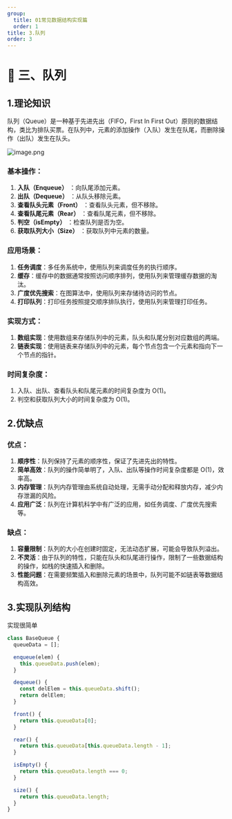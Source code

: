 ```yaml
---
group:
  title: 01常见数据结构实现篇
  order: 1
title: 3.队列
order: 3
---
```

# 🍉 三、队列
## 1.理论知识
队列（Queue）是一种基于先进先出（FIFO，First In First Out）原则的数据结构，类比为排队买票。在队列中，元素的添加操作（入队）发生在队尾，而删除操作（出队）发生在队头。

![image.png](https://cdn.jsdelivr.net/gh/ObjectX-9/DrawingBed/imgMac/1cd69e2a475149ae852952314e04acea~tplv-k3u1fbpfcp-jj-mark%3A0%3A0%3A0%3A0%3Aq75.png)

### 基本操作：

1.  **入队（Enqueue）** ：向队尾添加元素。
1.  **出队（Dequeue）** ：从队头移除元素。
1.  **查看队头元素（Front）** ：查看队头元素，但不移除。
1.  **查看队尾元素（Rear）** ：查看队尾元素，但不移除。
1.  **判空（isEmpty）** ：检查队列是否为空。
1.  **获取队列大小（Size）** ：获取队列中元素的数量。

### 应用场景：

1.  **任务调度**：多任务系统中，使用队列来调度任务的执行顺序。
1.  **缓存**：缓存中的数据通常按照访问顺序排列，使用队列来管理缓存数据的淘汰。
1.  **广度优先搜索**：在图算法中，使用队列来存储待访问的节点。
1.  **打印队列**：打印任务按照提交顺序排队执行，使用队列来管理打印任务。

### 实现方式：

1.  **数组实现**：使用数组来存储队列中的元素，队头和队尾分别对应数组的两端。
1.  **链表实现**：使用链表来存储队列中的元素，每个节点包含一个元素和指向下一个节点的指针。

### 时间复杂度：

1.  入队、出队、查看队头和队尾元素的时间复杂度为 O(1)。
1.  判空和获取队列大小的时间复杂度为 O(1)。

## 2.优缺点
### 优点：

1.  **顺序性**：队列保持了元素的顺序性，保证了先进先出的特性。
1.  **简单高效**：队列的操作简单明了，入队、出队等操作时间复杂度都是 O(1)，效率高。
1.  **内存管理**：队列内存管理由系统自动处理，无需手动分配和释放内存，减少内存泄漏的风险。
1.  **应用广泛**：队列在计算机科学中有广泛的应用，如任务调度、广度优先搜索等。

### 缺点：

1.  **容量限制**：队列的大小在创建时固定，无法动态扩展，可能会导致队列溢出。
1.  **不灵活**：由于队列的特性，只能在队头和队尾进行操作，限制了一些数据结构的操作，如栈的快速插入和删除。
1.  **性能问题**：在需要频繁插入和删除元素的场景中，队列可能不如链表等数据结构高效。

## 3.实现队列结构
实现很简单
```js
class BaseQueue {
  queueData = [];

  enqueue(elem) {
    this.queueData.push(elem);
  }

  dequeue() {
    const delElem = this.queueData.shift();
    return delElem;
  }

  front() {
    return this.queueData[0];
  }

  rear() {
    return this.queueData[this.queueData.length - 1];
  }

  isEmpty() {
    return this.queueData.length === 0;
  }

  size() {
    return this.queueData.length;
  }
}

```
